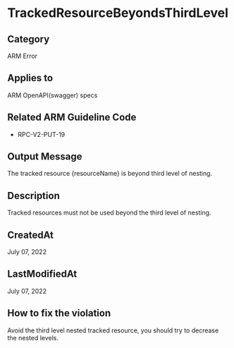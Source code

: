 # TrackedResourceBeyondsThirdLevel

## Category

ARM Error

## Applies to

ARM OpenAPI(swagger) specs

## Related ARM Guideline Code

- RPC-V2-PUT-19

## Output Message

The tracked resource {resourceName} is beyond third level of nesting.

## Description

Tracked resources must not be used beyond the third level of nesting.

## CreatedAt

July 07, 2022

## LastModifiedAt

July 07, 2022

## How to fix the violation

Avoid the third level nested tracked resource, you should try to decrease the nested levels.
